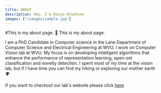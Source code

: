 ```yaml
---
title: ABOUT
description: Hey, I'm Ranya Almohsen
images: ["/images/sample.jpg"]
---
```



#This is my about page. :wave:
This is my about page. 


I am a PhD Candidate in Computer science in the Lane Department of Computer Science and Electrical Engineering at WVU.
I work on Computer Vision lab at WVU. My focus is on developing intelligent algorithms that enhance the performance of representation learning, open-set classification and novelty detection.
I spent most of my time at the vision lab, but if I have time you can find my hiking or exploring our mother earth :earth_africa:

If you want to checkout our lab's website please click [here](https://vision.csee.wvu.edu/about/)